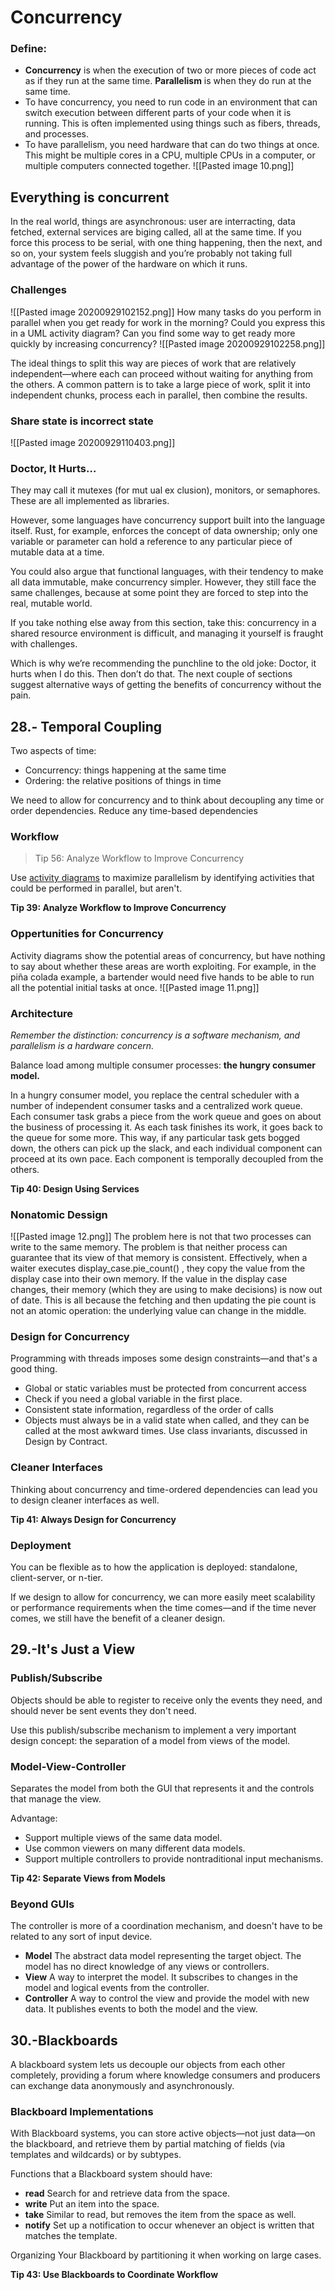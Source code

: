 # Concurrency 
### Define:
 - **Concurrency** is when the execution of two or more pieces of code act as if they run at the same time. **Parallelism** is when they do run at the same time.
- To have concurrency, you need to run code in an environment that can switch execution between different parts of your code when it is running. This is often implemented using things such as fibers, threads, and processes.
- To have parallelism, you need hardware that can do two things at once. This might be multiple cores in a CPU, multiple CPUs in a computer, or multiple computers connected together.
![[Pasted image 10.png]]

## Everything is concurrent 
In the real world, things are asynchronous: user are interracting, data fetched, external services are biging called, all at the same time. If you force this process to be serial, with one thing happening, then the next, and so on, your system feels sluggish and you’re probably not taking full advantage of the power of the hardware on which it runs.

### Challenges
![[Pasted image 20200929102152.png]]
How many tasks do you perform in parallel when you get ready for work in the morning? Could you express this in a UML activity diagram? Can you find some way to get ready more quickly by increasing concurrency?
![[Pasted image 20200929102258.png]]

The ideal things to split this way are pieces of work that are relatively independent—where each can proceed without waiting for anything from the others. A common pattern is to take a large piece of work, split it into independent chunks, process each in parallel, then combine the results.

### Share state is incorrect state
![[Pasted image 20200929110403.png]]

### Doctor, It Hurts…
They may call it mutexes (for mut ual ex clusion), monitors, or semaphores. These are all implemented as libraries.

However, some languages have concurrency support built into the language itself. Rust, for example, enforces the concept of data ownership; only one variable or parameter can hold a reference to any particular piece of mutable data at a time.
 
You could also argue that functional languages, with their tendency to make all data immutable, make concurrency simpler. However, they still face the same challenges, because at some point they are forced to step into the real, mutable world.
 
If you take nothing else away from this section, take this: concurrency in a shared resource environment is difficult, and managing it yourself is fraught with challenges.

Which is why we’re recommending the punchline to the old joke:
Doctor, it hurts when I do this. Then don’t do that.
The next couple of sections suggest alternative ways of getting the benefits of concurrency without the pain.


## 28.- Temporal Coupling
Two aspects of time:

* Concurrency: things happening at the same time
* Ordering: the relative positions of things in time

We need to allow for concurrency and to think about decoupling any time or order dependencies.
Reduce any time-based dependencies

### Workflow
> Tip 56: Analyze Workflow to Improve Concurrency

Use [activity diagrams](https://upload.wikimedia.org/wikipedia/commons/thumb/e/e7/Activity_conducting.svg/2000px-Activity_conducting.svg.png) to maximize parallelism by identifying activities that could be performed in parallel, but aren't.


**Tip 39: Analyze Workflow to Improve Concurrency**

### Oppertunities for Concurrency
Activity diagrams show the potential areas of concurrency, but have nothing to say about whether these areas are worth exploiting. For example, in the piña colada example, a bartender would need five hands to be able to run all the potential initial tasks at once.
![[Pasted image 11.png]]

### Architecture
*Remember the distinction: concurrency is a software mechanism, and parallelism is a hardware concern.*

Balance load among multiple consumer processes: **the hungry consumer model.**

In a hungry consumer model, you replace the central scheduler with a number of independent consumer tasks and a centralized work queue. Each consumer task grabs a piece from the work queue and goes on about the business of processing it. As each task finishes its work, it goes back to the queue for some more. This way, if any particular task gets bogged down, the others can pick up the slack, and each individual component can proceed at its own pace. Each component is temporally decoupled from the others.

**Tip 40: Design Using Services**

### Nonatomic Dessign
![[Pasted image 12.png]]
The problem here is not that two processes can write to the same memory. The problem is that neither process can guarantee that its view of that memory is consistent. Effectively, when a waiter executes display_case.pie_count() , they copy the value from the display case into their own memory. If the value in the display case changes, their memory (which they are using to make decisions) is now out of date.
This is all because the fetching and then updating the pie count is not an atomic operation: the underlying value can change in the middle.

### Design for Concurrency
Programming with threads imposes some design constraints—and that's a good thing.

* Global or static variables must be protected from concurrent access
* Check if you need a global variable in the first place.
* Consistent state information, regardless of the order of calls
* Objects must always be in a valid state when called, and they can be called at the most awkward times. Use class invariants, discussed in Design by Contract.

### Cleaner Interfaces
Thinking about concurrency and time-ordered dependencies can lead you to design cleaner interfaces as well.

**Tip 41: Always Design for Concurrency**

### Deployment
You can be flexible as to how the application is deployed: standalone, client-server, or n-tier.

If we design to allow for concurrency, we can more easily meet scalability or performance requirements when the time comes—and if the time never comes, we still have the benefit of a cleaner design.

## 29.-It's Just a View
### Publish/Subscribe
Objects should be able to register to receive only the events they need, and should never be sent events they don't need.

Use this publish/subscribe mechanism to implement a very important design concept: the separation of a model from views of the model.

### Model-View-Controller
Separates the model from both the GUI that represents it and the controls that manage the view.

Advantage:

* Support multiple views of the same data model.
* Use common viewers on many different data models.
* Support multiple controllers to provide nontraditional input mechanisms.

**Tip 42: Separate Views from Models**
### Beyond GUIs
The controller is more of a coordination mechanism, and doesn't have to be related to any sort of input device.

* **Model** The abstract data model representing the target object. The model has no direct knowledge of any views or controllers.
* **View** A way to interpret the model. It subscribes to changes in the model and logical events from the controller.
* **Controller** A way to control the view and provide the model with new data. It publishes events to both the model and the view.


## 30.-Blackboards
A blackboard system lets us decouple our objects from each other completely, providing a forum where knowledge consumers and producers can exchange data anonymously and asynchronously.
### Blackboard Implementations
With Blackboard systems, you can store active objects—not just data—on the blackboard, and retrieve them by partial matching of fields (via templates and wildcards) or by subtypes.

Functions that a Blackboard system should have:

* **read** Search for and retrieve data from the space.
* **write** Put an item into the space.
* **take** Similar to read, but removes the item from the space as well.
* **notify** Set up a notification to occur whenever an object is written that matches the template.

Organizing Your Blackboard by partitioning it when working on large cases.

**Tip 43: Use Blackboards to Coordinate Workflow**

